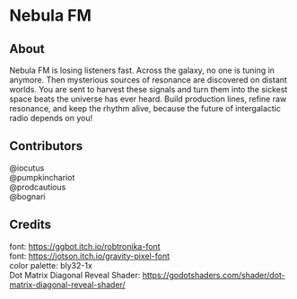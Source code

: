 
# Nebula FM

## About
Nebula FM is losing listeners fast. Across the galaxy, no one is tuning in anymore. Then mysterious sources of resonance are discovered on distant worlds. You are sent to harvest these signals and turn them into the sickest space beats the universe has ever heard. Build production lines, refine raw resonance, and keep the rhythm alive, because the future of intergalactic radio depends on you!

## Contributors 
@iocutus  
@pumpkinchariot  
@prodcautious  
@bognari  

## Credits
font: https://ggbot.itch.io/robtronika-font  
font: https://jotson.itch.io/gravity-pixel-font  
color palette: bly32-1x  
Dot Matrix Diagonal Reveal Shader: https://godotshaders.com/shader/dot-matrix-diagonal-reveal-shader/  

